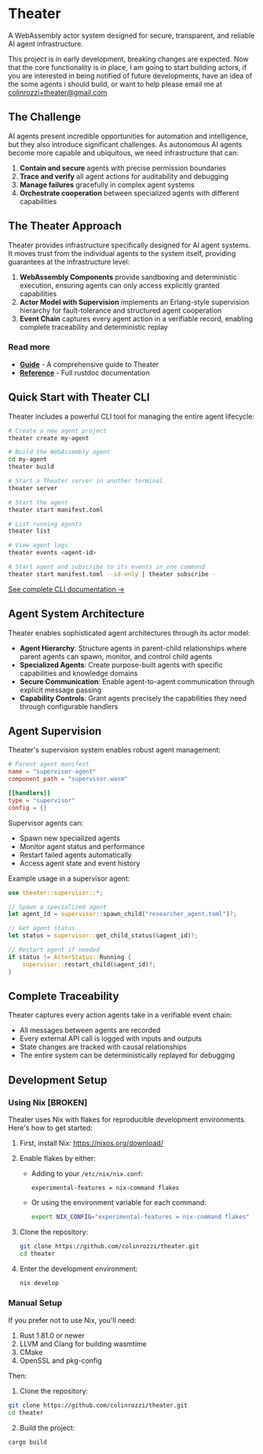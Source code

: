 # Theater

A WebAssembly actor system designed for secure, transparent, and reliable AI agent infrastructure.

This project is in early development, breaking changes are expected. Now that the core functionality is in place, I am going to start building actors, if you are interested in being notified of future developments, have an idea of the some agents i should build, or want to help please email me at colinrozzi+theater@gmail.com

## The Challenge

AI agents present incredible opportunities for automation and intelligence, but they also introduce significant challenges. As autonomous AI agents become more capable and ubiquitous, we need infrastructure that can:

1. **Contain and secure** agents with precise permission boundaries
2. **Trace and verify** all agent actions for auditability and debugging
3. **Manage failures** gracefully in complex agent systems
4. **Orchestrate cooperation** between specialized agents with different capabilities

## The Theater Approach

Theater provides infrastructure specifically designed for AI agent systems. It moves trust from the individual agents to the system itself, providing guarantees at the infrastructure level:

1. **WebAssembly Components** provide sandboxing and deterministic execution, ensuring agents can only access explicitly granted capabilities
2. **Actor Model with Supervision** implements an Erlang-style supervision hierarchy for fault-tolerance and structured agent cooperation
3. **Event Chain** captures every agent action in a verifiable record, enabling complete traceability and deterministic replay

### Read more

- **[Guide](https://colinrozzi.github.io/theater/guide)** - A comprehensive guide to Theater
- **[Reference](https://colinrozzi.github.io/theater/api/theater)** - Full rustdoc documentation

## Quick Start with Theater CLI

Theater includes a powerful CLI tool for managing the entire agent lifecycle:

```bash
# Create a new agent project
theater create my-agent

# Build the WebAssembly agent
cd my-agent
theater build

# Start a Theater server in another terminal
theater server

# Start the agent
theater start manifest.toml

# List running agents
theater list

# View agent logs
theater events <agent-id>

# Start agent and subscribe to its events in one command
theater start manifest.toml --id-only | theater subscribe -
```

[See complete CLI documentation →](https://colinrozzi.github.io/theater/guide/user-guide/cli.html)

## Agent System Architecture

Theater enables sophisticated agent architectures through its actor model:

- **Agent Hierarchy**: Structure agents in parent-child relationships where parent agents can spawn, monitor, and control child agents
- **Specialized Agents**: Create purpose-built agents with specific capabilities and knowledge domains
- **Secure Communication**: Enable agent-to-agent communication through explicit message passing
- **Capability Controls**: Grant agents precisely the capabilities they need through configurable handlers

## Agent Supervision

Theater's supervision system enables robust agent management:

```toml
# Parent agent manifest
name = "supervisor-agent"
component_path = "supervisor.wasm"

[[handlers]]
type = "supervisor"
config = {}
```

Supervisor agents can:
- Spawn new specialized agents
- Monitor agent status and performance
- Restart failed agents automatically
- Access agent state and event history

Example usage in a supervisor agent:

```rust
use theater::supervisor::*;

// Spawn a specialized agent
let agent_id = supervisor::spawn_child("researcher_agent.toml")?;

// Get agent status
let status = supervisor::get_child_status(&agent_id)?;

// Restart agent if needed
if status != ActorStatus::Running {
    supervisor::restart_child(&agent_id)?;
}
```

## Complete Traceability

Theater captures every action agents take in a verifiable event chain:

- All messages between agents are recorded
- Every external API call is logged with inputs and outputs
- State changes are tracked with causal relationships
- The entire system can be deterministically replayed for debugging

## Development Setup

### Using Nix [BROKEN]

Theater uses Nix with flakes for reproducible development environments. Here's how to get started:

1. First, install Nix:
   https://nixos.org/download/

2. Enable flakes by either:
   - Adding to your `/etc/nix/nix.conf`:
     ```
     experimental-features = nix-command flakes
     ```
   - Or using the environment variable for each command:
     ```bash
     export NIX_CONFIG="experimental-features = nix-command flakes"
     ```

3. Clone the repository:
   ```bash
   git clone https://github.com/colinrozzi/theater.git
   cd theater
   ```

4. Enter the development environment:
   ```bash
   nix develop
   ```

### Manual Setup

If you prefer not to use Nix, you'll need:

1. Rust 1.81.0 or newer
2. LLVM and Clang for building wasmtime
3. CMake
4. OpenSSL and pkg-config

Then:

1. Clone the repository:
```bash
git clone https://github.com/colinrozzi/theater.git
cd theater
```

2. Build the project:
```bash
cargo build
```
